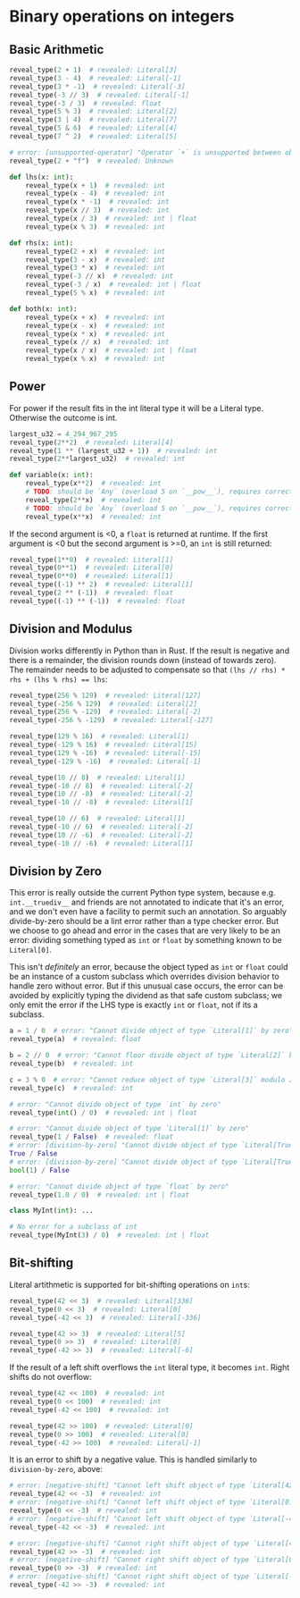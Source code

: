 # Binary operations on integers

## Basic Arithmetic

```py
reveal_type(2 + 1)  # revealed: Literal[3]
reveal_type(3 - 4)  # revealed: Literal[-1]
reveal_type(3 * -1)  # revealed: Literal[-3]
reveal_type(-3 // 3)  # revealed: Literal[-1]
reveal_type(-3 / 3)  # revealed: float
reveal_type(5 % 3)  # revealed: Literal[2]
reveal_type(3 | 4)  # revealed: Literal[7]
reveal_type(5 & 6)  # revealed: Literal[4]
reveal_type(7 ^ 2)  # revealed: Literal[5]

# error: [unsupported-operator] "Operator `+` is unsupported between objects of type `Literal[2]` and `Literal["f"]`"
reveal_type(2 + "f")  # revealed: Unknown

def lhs(x: int):
    reveal_type(x + 1)  # revealed: int
    reveal_type(x - 4)  # revealed: int
    reveal_type(x * -1)  # revealed: int
    reveal_type(x // 3)  # revealed: int
    reveal_type(x / 3)  # revealed: int | float
    reveal_type(x % 3)  # revealed: int

def rhs(x: int):
    reveal_type(2 + x)  # revealed: int
    reveal_type(3 - x)  # revealed: int
    reveal_type(3 * x)  # revealed: int
    reveal_type(-3 // x)  # revealed: int
    reveal_type(-3 / x)  # revealed: int | float
    reveal_type(5 % x)  # revealed: int

def both(x: int):
    reveal_type(x + x)  # revealed: int
    reveal_type(x - x)  # revealed: int
    reveal_type(x * x)  # revealed: int
    reveal_type(x // x)  # revealed: int
    reveal_type(x / x)  # revealed: int | float
    reveal_type(x % x)  # revealed: int
```

## Power

For power if the result fits in the int literal type it will be a Literal type. Otherwise the
outcome is int.

```py
largest_u32 = 4_294_967_295
reveal_type(2**2)  # revealed: Literal[4]
reveal_type(1 ** (largest_u32 + 1))  # revealed: int
reveal_type(2**largest_u32)  # revealed: int

def variable(x: int):
    reveal_type(x**2)  # revealed: int
    # TODO: should be `Any` (overload 5 on `__pow__`), requires correct overload matching
    reveal_type(2**x)  # revealed: int
    # TODO: should be `Any` (overload 5 on `__pow__`), requires correct overload matching
    reveal_type(x**x)  # revealed: int
```

If the second argument is \<0, a `float` is returned at runtime. If the first argument is \<0 but
the second argument is >=0, an `int` is still returned:

```py
reveal_type(1**0)  # revealed: Literal[1]
reveal_type(0**1)  # revealed: Literal[0]
reveal_type(0**0)  # revealed: Literal[1]
reveal_type((-1) ** 2)  # revealed: Literal[1]
reveal_type(2 ** (-1))  # revealed: float
reveal_type((-1) ** (-1))  # revealed: float
```

## Division and Modulus

Division works differently in Python than in Rust. If the result is negative and there is a
remainder, the division rounds down (instead of towards zero). The remainder needs to be adjusted to
compensate so that `(lhs // rhs) * rhs + (lhs % rhs) == lhs`:

```py
reveal_type(256 % 129)  # revealed: Literal[127]
reveal_type(-256 % 129)  # revealed: Literal[2]
reveal_type(256 % -129)  # revealed: Literal[-2]
reveal_type(-256 % -129)  # revealed: Literal[-127]

reveal_type(129 % 16)  # revealed: Literal[1]
reveal_type(-129 % 16)  # revealed: Literal[15]
reveal_type(129 % -16)  # revealed: Literal[-15]
reveal_type(-129 % -16)  # revealed: Literal[-1]

reveal_type(10 // 8)  # revealed: Literal[1]
reveal_type(-10 // 8)  # revealed: Literal[-2]
reveal_type(10 // -8)  # revealed: Literal[-2]
reveal_type(-10 // -8)  # revealed: Literal[1]

reveal_type(10 // 6)  # revealed: Literal[1]
reveal_type(-10 // 6)  # revealed: Literal[-2]
reveal_type(10 // -6)  # revealed: Literal[-2]
reveal_type(-10 // -6)  # revealed: Literal[1]
```

## Division by Zero

This error is really outside the current Python type system, because e.g. `int.__truediv__` and
friends are not annotated to indicate that it's an error, and we don't even have a facility to
permit such an annotation. So arguably divide-by-zero should be a lint error rather than a type
checker error. But we choose to go ahead and error in the cases that are very likely to be an error:
dividing something typed as `int` or `float` by something known to be `Literal[0]`.

This isn't _definitely_ an error, because the object typed as `int` or `float` could be an instance
of a custom subclass which overrides division behavior to handle zero without error. But if this
unusual case occurs, the error can be avoided by explicitly typing the dividend as that safe custom
subclass; we only emit the error if the LHS type is exactly `int` or `float`, not if its a subclass.

```py
a = 1 / 0  # error: "Cannot divide object of type `Literal[1]` by zero"
reveal_type(a)  # revealed: float

b = 2 // 0  # error: "Cannot floor divide object of type `Literal[2]` by zero"
reveal_type(b)  # revealed: int

c = 3 % 0  # error: "Cannot reduce object of type `Literal[3]` modulo zero"
reveal_type(c)  # revealed: int

# error: "Cannot divide object of type `int` by zero"
reveal_type(int() / 0)  # revealed: int | float

# error: "Cannot divide object of type `Literal[1]` by zero"
reveal_type(1 / False)  # revealed: float
# error: [division-by-zero] "Cannot divide object of type `Literal[True]` by zero"
True / False
# error: [division-by-zero] "Cannot divide object of type `Literal[True]` by zero"
bool(1) / False

# error: "Cannot divide object of type `float` by zero"
reveal_type(1.0 / 0)  # revealed: int | float

class MyInt(int): ...

# No error for a subclass of int
reveal_type(MyInt(3) / 0)  # revealed: int | float
```

## Bit-shifting

Literal artithmetic is supported for bit-shifting operations on `int`s:

```py
reveal_type(42 << 3)  # revealed: Literal[336]
reveal_type(0 << 3)  # revealed: Literal[0]
reveal_type(-42 << 3)  # revealed: Literal[-336]

reveal_type(42 >> 3)  # revealed: Literal[5]
reveal_type(0 >> 3)  # revealed: Literal[0]
reveal_type(-42 >> 3)  # revealed: Literal[-6]
```

If the result of a left shift overflows the `int` literal type, it becomes `int`. Right shifts do
not overflow:

```py
reveal_type(42 << 100)  # revealed: int
reveal_type(0 << 100)  # revealed: int
reveal_type(-42 << 100)  # revealed: int

reveal_type(42 >> 100)  # revealed: Literal[0]
reveal_type(0 >> 100)  # revealed: Literal[0]
reveal_type(-42 >> 100)  # revealed: Literal[-1]
```

It is an error to shift by a negative value. This is handled similarly to `division-by-zero`, above:

```py
# error: [negative-shift] "Cannot left shift object of type `Literal[42]` by a negative value"
reveal_type(42 << -3)  # revealed: int
# error: [negative-shift] "Cannot left shift object of type `Literal[0]` by a negative value"
reveal_type(0 << -3)  # revealed: int
# error: [negative-shift] "Cannot left shift object of type `Literal[-42]` by a negative value"
reveal_type(-42 << -3)  # revealed: int

# error: [negative-shift] "Cannot right shift object of type `Literal[42]` by a negative value"
reveal_type(42 >> -3)  # revealed: int
# error: [negative-shift] "Cannot right shift object of type `Literal[0]` by a negative value"
reveal_type(0 >> -3)  # revealed: int
# error: [negative-shift] "Cannot right shift object of type `Literal[-42]` by a negative value"
reveal_type(-42 >> -3)  # revealed: int
```
